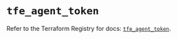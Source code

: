 # `tfe_agent_token`

Refer to the Terraform Registry for docs: [`tfe_agent_token`](https://registry.terraform.io/providers/hashicorp/tfe/0.67.0/docs/resources/agent_token).
